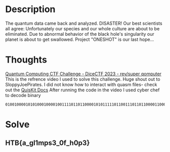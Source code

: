 # Description
The quantum data came back and analyzed. DISASTER! Our best scientists all agree: Unfortunately our species and our whole culture are about to be eliminated. Due to abnormal behavior of the black hole's singularity our planet is about to get swallowed. Project "ONESHOT" is our last hope...

# Thoughts
[Quantum Computing CTF Challenge - DiceCTF 2023 - rev/super qomputer](https://www.youtube.com/watch?v=kN4UEPaf7uk)
This is the refrence video I used to solve this challenge. Huge shout out to SloppyJoePirates. I did not know how to interact with quasm files- check out the [QuisKit Docs](https://qiskit.org/documentation/apidoc/qasm3.html)
After running the code in the video I used cyber chef to decode binary 
```
01001000010101000100001001111011011000010101111101100111011011000011000101101101011100000111001100110011010111110011000001100110010111110110100000110000011100000011001101111101
```
# Solve 
## HTB{a_gl1mps3_0f_h0p3}
